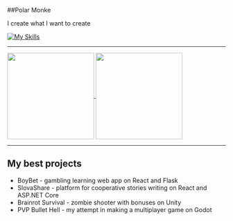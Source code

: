 ##Polar Monke

I create what I want to create

[![My Skills](https://skillicons.dev/icons?i=js,react,vite,py,flask,cs,dotnet,unity,godot,mysql,sqlite)](https://skillicons.dev)

---

<a href="https://github.com/anuraghazra/github-readme-stats">
  <img height=200 align="center" src="https://github-readme-stats.vercel.app/api?username=PolarMonke&include_all_commits=true&theme=synthwave" />
</a>
<a href="https://github.com/anuraghazra/convoychat">
  <img height=200 align="center" src="https://github-readme-stats.vercel.app/api/top-langs?username=PolarMonke&layout=compact&langs_count=8&card_width=320&theme=synthwave" />
</a>

---

## My best projects

- BoyBet - gambling learning web app on React and Flask
- SlovaShare - platform for cooperative stories writing on React and ASP.NET Core
- Brainrot Survival - zombie shooter with bonuses on Unity
- PVP Bullet Hell - my attempt in making a multiplayer game on Godot



